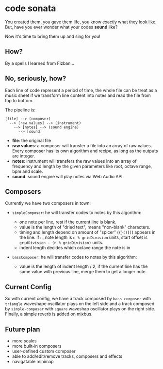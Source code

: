 # code sonata

You created them, you gave them life, you know exactly what they look like.
But, have you ever wonder what your codes **sound** like?

Now it's time to bring them up and sing for you!

## How?

By a spells I learned from Fizban...

## No, seriously, how?

Each line of code represent a period of time, the whole file can be treat as
a music sheet if we transform line content into notes and read the file from
top to bottom.

The pipeline is:

```
[file] --> (composer)
  --> [raw values] --> (instrument)
    --> [notes] --> (sound engine)
      --> [sound]
```

- **file**: the original file
- **raw values**: a composer will transfer a file into an array of raw values.
Every composer has its own algorithm and recipe, as long as the outputs are
integer.
- **notes**: instrument will transfers the raw values into an array of frequency
and length by the given parameters like root, octave range, bpm and scale.
- **sound**: sound engine will play notes via Web Audio API.

## Composers

Currently we have two composers in town:

- `simpleComposer`: he will transfer codes to notes by this algorithm:
  - one note per line, rest if the current line is blank.
  - value is the length of "dried text", means "non-blank" characters.
  - timing and length depend on amount of "spicer" (`{}()[]`) appears in the
line. if `n`, note length is `n % gridDivision` units, start offset is
`gridDivision - (n % gridDivision)` units.
  - indent length decides which octave range the note is in

- `bassComposer`: he will transfer codes to notes by this algorithm:
  - value is the length of indent length / 2, if the current line has the same
value with previous line, merge them to get a longer note.

## Current Config

So with current config, we have a track composed by `bass-composer` with
`triangle` waveshape oscillator plays on the left side and a track composed by
`simple-composer` with `square` waveshap oscillator plays on the right side.
Finally, a simple reverb is added on mixbus.

## Future plan

- more scales
- more built-in composers
- user-defined custom composer
- able to add/edit/remove tracks, composers and effects
- navigatable minimap
